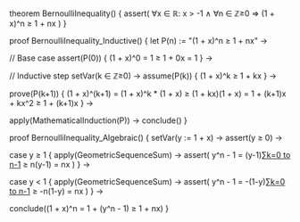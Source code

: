 theorem BernoulliInequality() {
  assert(
    ∀x ∈ ℝ: x > -1 ∧
    ∀n ∈ ℤ≥0 ⇒
    (1 + x)^n ≥ 1 + nx
  )
}

proof BernoulliInequality_Inductive() {
  let P(n) := "(1 + x)^n ≥ 1 + nx" →
  
  // Base case
  assert(P(0)) {
    (1 + x)^0 = 1 ≥ 1 + 0x = 1
  } →
  
  // Inductive step
  setVar(k ∈ ℤ≥0) →
  assume(P(k)) {
    (1 + x)^k ≥ 1 + kx
  } →
  
  prove(P(k+1)) {
    (1 + x)^(k+1) = 
    (1 + x)^k * (1 + x) ≥
    (1 + kx)(1 + x) =
    1 + (k+1)x + kx^2 ≥
    1 + (k+1)x
  } →
  
  apply(MathematicalInduction(P)) →
  conclude()
}

proof BernoulliInequality_Algebraic() {
  setVar(y := 1 + x) →
  assert(y ≥ 0) →
  
  case y ≥ 1 {
    apply(GeometricSequenceSum) →
    assert(
      y^n - 1 = (y-1)∑[k=0 to n-1](y^k) ≥
      n(y-1) = nx
    )
  } →
  
  case y < 1 {
    apply(GeometricSequenceSum) →
    assert(
      y^n - 1 = -(1-y)∑[k=0 to n-1](y^k) ≥
      -n(1-y) = nx
    )
  } →
  
  conclude((1 + x)^n = 1 + (y^n - 1) ≥ 1 + nx)
}